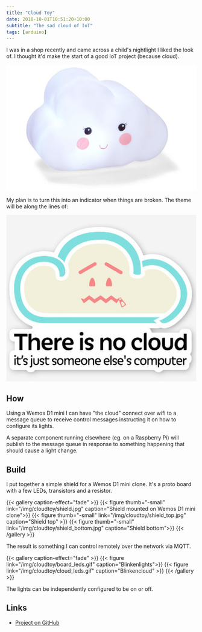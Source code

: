 ```yaml
---
title: "Cloud Toy"
date: 2018-10-01T10:51:20+10:00
subtitle: "The sad cloud of IoT"
tags: [arduino]
---
```

I was in a shop recently and came across a child's nightlight I liked the look of. I thought it'd make the start of a good IoT project (because cloud).

![](/img/cloudtoy/cloud_nightlight.jpg)

My plan is to turn this into an indicator when things are broken. The theme will be along the lines of:

![](/img/cloudtoy/the_cloud.jpg)


## How

Using a Wemos D1 mini I can have "the cloud" connect over wifi to a message queue to receive control messages instructing it on how to configure its lights.

A separate component running elsewhere (eg. on a Raspberry Pi) will publish to the message queue in response to something happening that should cause a light change.

## Build

I put together a simple shield for a Wemos D1 mini clone. It's a proto board with a few LEDs, transistors and a resistor.

{{< gallery caption-effect="fade" >}}
  {{< figure thumb="-small" link="/img/cloudtoy/shield.jpg" caption="Shield mounted on Wemos D1 mini clone">}}
  {{< figure thumb="-small" link="/img/cloudtoy/shield_top.jpg" caption="Shield top" >}}
  {{< figure thumb="-small" link="/img/cloudtoy/shield_bottom.jpg" caption="Shield bottom">}}
{{< /gallery >}}

The result is something I can control remotely over the network via MQTT.

{{< gallery caption-effect="fade" >}}
  {{< figure link="/img/cloudtoy/board_leds.gif" caption="Blinkenlights">}}
  {{< figure link="/img/cloudtoy/cloud_leds.gif" caption="Blinkencloud" >}}
{{< /gallery >}}

The lights can be independently configured to be on or off.

## Links

* [Project on GitHub](https://github.com/aelse/cloudtoy)